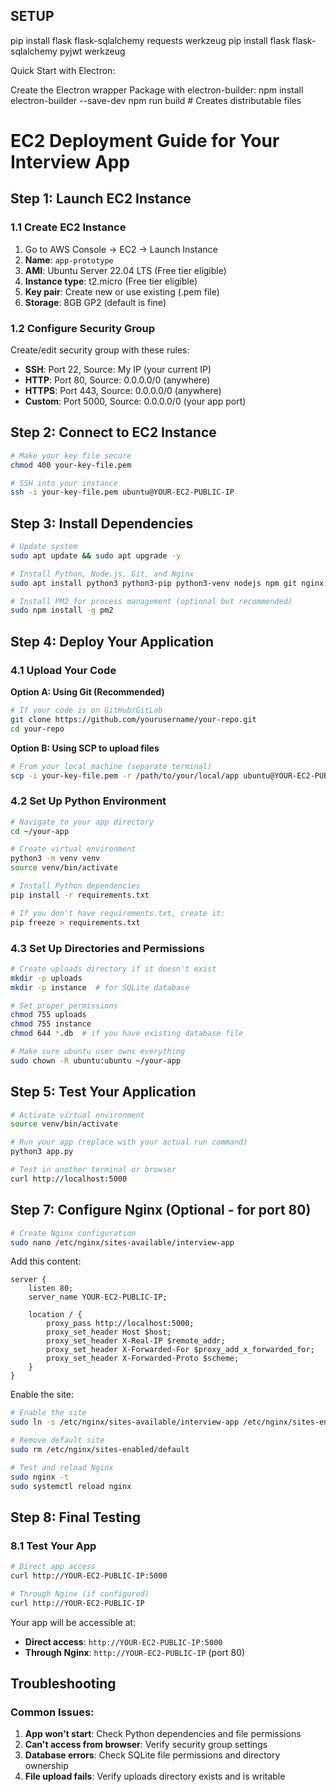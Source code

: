 ## SETUP
pip install flask flask-sqlalchemy requests werkzeug
pip install flask flask-sqlalchemy pyjwt werkzeug



Quick Start with Electron:

Create the Electron wrapper
Package with electron-builder:
npm install electron-builder --save-dev
npm run build  # Creates distributable files




# EC2 Deployment Guide for Your Interview App

## Step 1: Launch EC2 Instance

### 1.1 Create EC2 Instance
1. Go to AWS Console → EC2 → Launch Instance
2. **Name**: `app-prototype`
3. **AMI**: Ubuntu Server 22.04 LTS (Free tier eligible)
4. **Instance type**: t2.micro (Free tier eligible)
5. **Key pair**: Create new or use existing (.pem file)
6. **Storage**: 8GB GP2 (default is fine)

### 1.2 Configure Security Group
Create/edit security group with these rules:
- **SSH**: Port 22, Source: My IP (your current IP)
- **HTTP**: Port 80, Source: 0.0.0.0/0 (anywhere)
- **HTTPS**: Port 443, Source: 0.0.0.0/0 (anywhere)
- **Custom**: Port 5000, Source: 0.0.0.0/0 (your app port)

## Step 2: Connect to EC2 Instance

```bash
# Make your key file secure
chmod 400 your-key-file.pem

# SSH into your instance
ssh -i your-key-file.pem ubuntu@YOUR-EC2-PUBLIC-IP
```

## Step 3: Install Dependencies

```bash
# Update system
sudo apt update && sudo apt upgrade -y

# Install Python, Node.js, Git, and Nginx
sudo apt install python3 python3-pip python3-venv nodejs npm git nginx -y

# Install PM2 for process management (optional but recommended)
sudo npm install -g pm2
```

## Step 4: Deploy Your Application

### 4.1 Upload Your Code
**Option A: Using Git (Recommended)**
```bash
# If your code is on GitHub/GitLab
git clone https://github.com/yourusername/your-repo.git
cd your-repo
```

**Option B: Using SCP to upload files**
```bash
# From your local machine (separate terminal)
scp -i your-key-file.pem -r /path/to/your/local/app ubuntu@YOUR-EC2-PUBLIC-IP:~/
```

### 4.2 Set Up Python Environment
```bash
# Navigate to your app directory
cd ~/your-app

# Create virtual environment
python3 -m venv venv
source venv/bin/activate

# Install Python dependencies
pip install -r requirements.txt

# If you don't have requirements.txt, create it:
pip freeze > requirements.txt
```

### 4.3 Set Up Directories and Permissions
```bash
# Create uploads directory if it doesn't exist
mkdir -p uploads
mkdir -p instance  # for SQLite database

# Set proper permissions
chmod 755 uploads
chmod 755 instance
chmod 644 *.db  # if you have existing database file

# Make sure ubuntu user owns everything
sudo chown -R ubuntu:ubuntu ~/your-app
```

## Step 5: Test Your Application

```bash
# Activate virtual environment
source venv/bin/activate

# Run your app (replace with your actual run command)
python3 app.py

# Test in another terminal or browser
curl http://localhost:5000
```

## Step 7: Configure Nginx (Optional - for port 80)

```bash
# Create Nginx configuration
sudo nano /etc/nginx/sites-available/interview-app
```

Add this content:
```nginx
server {
    listen 80;
    server_name YOUR-EC2-PUBLIC-IP;

    location / {
        proxy_pass http://localhost:5000;
        proxy_set_header Host $host;
        proxy_set_header X-Real-IP $remote_addr;
        proxy_set_header X-Forwarded-For $proxy_add_x_forwarded_for;
        proxy_set_header X-Forwarded-Proto $scheme;
    }
}
```

Enable the site:
```bash
# Enable the site
sudo ln -s /etc/nginx/sites-available/interview-app /etc/nginx/sites-enabled/

# Remove default site
sudo rm /etc/nginx/sites-enabled/default

# Test and reload Nginx
sudo nginx -t
sudo systemctl reload nginx
```

## Step 8: Final Testing

### 8.1 Test Your App
```bash
# Direct app access
curl http://YOUR-EC2-PUBLIC-IP:5000

# Through Nginx (if configured)
curl http://YOUR-EC2-PUBLIC-IP
```

Your app will be accessible at:
- **Direct access**: `http://YOUR-EC2-PUBLIC-IP:5000`
- **Through Nginx**: `http://YOUR-EC2-PUBLIC-IP` (port 80)

## Troubleshooting

### Common Issues:
1. **App won't start**: Check Python dependencies and file permissions
2. **Can't access from browser**: Verify security group settings
3. **Database errors**: Check SQLite file permissions and directory ownership
4. **File upload fails**: Verify uploads directory exists and is writable